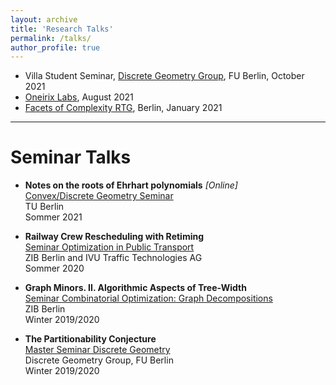 ```yaml
---
layout: archive
title: 'Research Talks'
permalink: /talks/
author_profile: true
---
```



* Villa Student Seminar, [Discrete Geometry Group](https://www.mi.fu-berlin.de/en/math/groups/discgeom/index.html), FU Berlin,  October 2021
* [Oneirix Labs](http://www.oneirix.com/), August 2021
* [Facets of Complexity RTG](http://www.facetsofcomplexity.de/monday/20210104-L-Kolhatkar.html), Berlin, January 2021


_________________________

**Seminar Talks**
=====



* **Notes on the roots of Ehrhart polynomials** _[Online]_ <br /> 
	[Convex/Discrete Geometry Seminar](https://isis.tu-berlin.de/course/view.php?id=23930) <br /> 
	TU Berlin <br />  Sommer 2021
	

* **Railway Crew Rescheduling with Retiming** <br /> 
	[Seminar  Optimization in Public Transport](https://mycampus.imp.fu-berlin.de/x/Haq4xU) <br /> 
	ZIB Berlin and IVU Traffic Technologies AG <br />  Sommer 2020



* **Graph Minors. II. Algorithmic Aspects of Tree-Width** <br /> 
	[Seminar Combinatorial Optimization: Graph Decompositions](https://kvv.imp.fu-berlin.de/x/sk0pxE) <br /> 
	ZIB Berlin <br />  Winter 2019/2020
 
 * **The Partitionability Conjecture** <br /> 
	[Master Seminar Discrete Geometry](https://macchia.bitbucket.io/seminar.html) <br /> 
	Discrete Geometry Group, FU Berlin <br />  Winter 2019/2020
